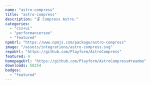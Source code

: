 ```yaml
---
name: "astro-compress"
title: "astro-compress"
description: "🗜️ Compress Astro."
categories:
  - "css+ui"
  - "performance+seo"
  - "featured"
npmUrl: "https://www.npmjs.com/package/astro-compress"
image: "/assets/integrations/astro-compress.svg"
repoUrl: "https://github.com/Playform/AstroCompress"
featured: 4
homepageUrl: "https://github.com/Playform/AstroCompress#readme"
downloads: 58254
badges:
  - "featured"
---
```

